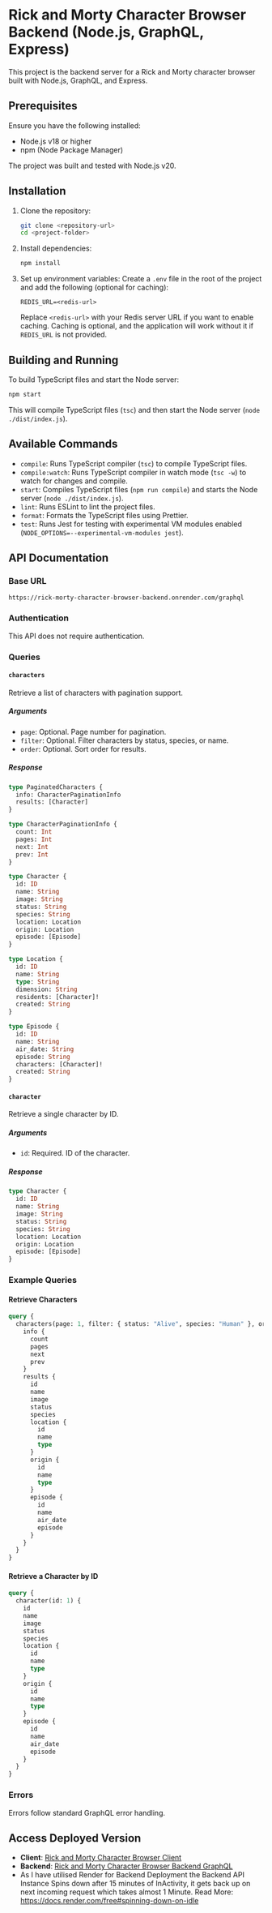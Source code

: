 # Rick and Morty Character Browser Backend (Node.js, GraphQL, Express)

This project is the backend server for a Rick and Morty character browser built with Node.js, GraphQL, and Express.

## Prerequisites

Ensure you have the following installed:

- Node.js v18 or higher
- npm (Node Package Manager)

The project was built and tested with Node.js v20.

## Installation

1. Clone the repository:
   ```bash
   git clone <repository-url>
   cd <project-folder>
   ```

2. Install dependencies:
   ```bash
   npm install
   ```

3. Set up environment variables:
   Create a `.env` file in the root of the project and add the following (optional for caching):
   ```
   REDIS_URL=<redis-url>
   ```
   Replace `<redis-url>` with your Redis server URL if you want to enable caching. Caching is optional, and the application will work without it if `REDIS_URL` is not provided.

## Building and Running

To build TypeScript files and start the Node server:

```bash
npm start
```

This will compile TypeScript files (`tsc`) and then start the Node server (`node ./dist/index.js`).

## Available Commands

- `compile`: Runs TypeScript compiler (`tsc`) to compile TypeScript files.
- `compile:watch`: Runs TypeScript compiler in watch mode (`tsc -w`) to watch for changes and compile.
- `start`: Compiles TypeScript files (`npm run compile`) and starts the Node server (`node ./dist/index.js`).
- `lint`: Runs ESLint to lint the project files.
- `format`: Formats the TypeScript files using Prettier.
- `test`: Runs Jest for testing with experimental VM modules enabled (`NODE_OPTIONS=--experimental-vm-modules jest`).

## API Documentation

### Base URL

```
https://rick-morty-character-browser-backend.onrender.com/graphql
```

### Authentication

This API does not require authentication.

### Queries

#### `characters`

Retrieve a list of characters with pagination support.

##### Arguments

- `page`: Optional. Page number for pagination.
- `filter`: Optional. Filter characters by status, species, or name.
- `order`: Optional. Sort order for results.

##### Response

```graphql
type PaginatedCharacters {
  info: CharacterPaginationInfo
  results: [Character]
}

type CharacterPaginationInfo {
  count: Int
  pages: Int
  next: Int
  prev: Int
}

type Character {
  id: ID
  name: String
  image: String
  status: String
  species: String
  location: Location
  origin: Location
  episode: [Episode]
}

type Location {
  id: ID
  name: String
  type: String
  dimension: String
  residents: [Character]!
  created: String
}

type Episode {
  id: ID
  name: String
  air_date: String
  episode: String
  characters: [Character]!
  created: String
}
```

#### `character`

Retrieve a single character by ID.

##### Arguments

- `id`: Required. ID of the character.

##### Response

```graphql
type Character {
  id: ID
  name: String
  image: String
  status: String
  species: String
  location: Location
  origin: Location
  episode: [Episode]
}
```

### Example Queries

#### Retrieve Characters

```graphql
query {
  characters(page: 1, filter: { status: "Alive", species: "Human" }, order: "name") {
    info {
      count
      pages
      next
      prev
    }
    results {
      id
      name
      image
      status
      species
      location {
        id
        name
        type
      }
      origin {
        id
        name
        type
      }
      episode {
        id
        name
        air_date
        episode
      }
    }
  }
}
```

#### Retrieve a Character by ID

```graphql
query {
  character(id: 1) {
    id
    name
    image
    status
    species
    location {
      id
      name
      type
    }
    origin {
      id
      name
      type
    }
    episode {
      id
      name
      air_date
      episode
    }
  }
}
```

### Errors

Errors follow standard GraphQL error handling.

## Access Deployed Version

- **Client**: [Rick and Morty Character Browser Client](https://rick-morty-character-browser.h1zqeel.com/)
- **Backend**: [Rick and Morty Character Browser Backend GraphQL](https://rick-morty-character-browser-backend.onrender.com/graphql)
- As I have utilised Render for Backend Deployment the Backend API Instance Spins down after 15 minutes of InActivity, it gets back up on next incoming request which takes almost 1 Minute. Read More: https://docs.render.com/free#spinning-down-on-idle
